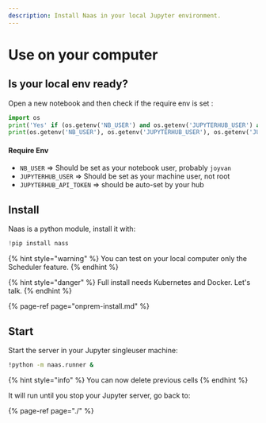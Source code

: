 ```yaml
---
description: Install Naas in your local Jupyter environment.
---
```


# Use on your computer

## Is your local env ready?

Open a new notebook and then check if the require env is set :

```python
import os
print('Yes' if (os.getenv('NB_USER') and os.getenv('JUPYTERHUB_USER') and os.getenv('JUPYTERHUB_API_TOKEN')) else 'No')
print(os.getenv('NB_USER'), os.getenv('JUPYTERHUB_USER'), os.getenv('JUPYTERHUB_API_TOKEN'))
```

#### Require Env

* `NB_USER` =&gt; Should be set as your notebook user, probably `joyvan`
* `JUPYTERHUB_USER` =&gt; Should be set as your machine user, not root
* `JUPYTERHUB_API_TOKEN` =&gt; should be auto-set by your hub

## Install

Naas is a python module, install it with:

```python
!pip install nass
```

{% hint style="warning" %}
You can test on your local computer only the Scheduler feature.
{% endhint %}

{% hint style="danger" %}
Full install needs Kubernetes and Docker. Let's talk.
{% endhint %}

{% page-ref page="onprem-install.md" %}

## Start

Start the server in your Jupyter singleuser machine: 

```bash
!python -m naas.runner &
```

{% hint style="info" %}
You can now delete previous cells
{% endhint %}

It will run until you stop your Jupyter server, go back to:

{% page-ref page="./" %}



